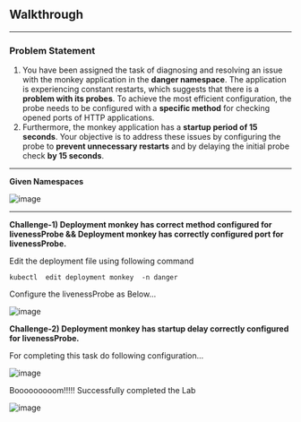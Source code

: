 ## Walkthrough 
---  
### Problem Statement  
1. You have been assigned the task of diagnosing and resolving an issue with the monkey application in the **danger namespace**. The application is experiencing constant restarts, which suggests that there is a **problem with its probes**. To achieve the most efficient configuration, the probe needs to be configured with a **specific method** for checking opened ports of HTTP applications.
2. Furthermore, the monkey application has a **startup period of 15 seconds**. Your objective is to address these issues by configuring the probe to **prevent unnecessary restarts** and by delaying the initial probe check **by 15 seconds**.

---  

__Given Namespaces__  

![image](https://github.com/user-attachments/assets/a75bef18-d121-4e7b-aa4e-3d15d99cb7e1)

---   

__Challenge-1) Deployment monkey has correct method configured for livenessProbe && Deployment monkey has correctly configured port for livenessProbe.__  

Edit the deployment file using following command  
```
kubectl  edit deployment monkey  -n danger
```

Configure the livenessProbe as Below...   

![image](https://github.com/user-attachments/assets/369b5adb-f7e2-4c44-a6f3-8d9ded20ffd0)


__Challenge-2) Deployment monkey has startup delay correctly configured for livenessProbe.__   

For completing this task do following configuration...  

![image](https://github.com/user-attachments/assets/b41ada55-f397-4ef2-a57b-a658415cee49)     

Booooooooom!!!!!  Successfully completed the Lab  

![image](https://github.com/user-attachments/assets/51910ed4-915c-4d6b-82a6-14922084b9f2)  

